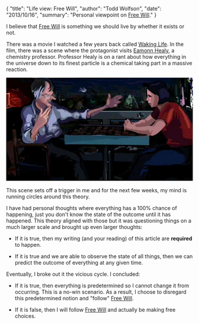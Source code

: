 {
  "title": "Life view: Free Will",
  "author": "Todd Wolfson",
  "date": "2013/10/16",
  "summary": "Personal viewpoint on [Free Will](http://en.wikipedia.org/wiki/Free_will)."
}

I believe that [Free Will][] is something we should live by whether it exists or not.

[Free Will]: http://en.wikipedia.org/wiki/Free_will

There was a movie I watched a few years back called [Waking Life][]. In the film, there was a scene where the protagonist visits [Eamonn Healy][], a chemistry professor. Professor Healy is on a rant about how everything in the universe down to its finest particle is a chemical taking part in a massive reaction.

[Waking Life]: http://www.imdb.com/title/tt0243017/
[Eamonn Healy]: http://en.wikipedia.org/wiki/Eamonn_Healy

![Eamonn Healy in Waking Life](/public/images/articles/free-will.jpg)

This scene sets off a trigger in me and for the next few weeks, my mind is running circles around this theory.

I have had personal thoughts where everything has a 100% chance of happening, just you don't know the state of the outcome until it has happened. This theory aligned with those but it was questioning things on a much larger scale and brought up even larger thoughts:

- If it is true, then my writing (and your reading) of this article are **required** to happen.

- If it is true and we are able to observe the state of all things, then we can predict the outcome of everything at any given time.

Eventually, I broke out it the vicious cycle. I concluded:

- If it is true, then everything is predetermined so I cannot change it from occurring. This is a no-win scenario. As a result, I choose to disregard this predetermined notion and "follow" [Free Will][].

- If it is false, then I will follow [Free Will][] and actually be making free choices.
